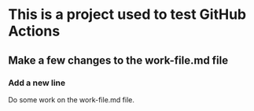 # This is a project used to test GitHub Actions

## Make a few changes to the work-file.md file

### Add a new line

Do some work on the work-file.md file.